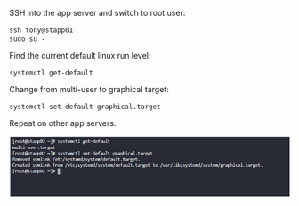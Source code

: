 SSH into the app server and switch to root user:  
```
ssh tony@stapp01
sudo su - 
```

Find the current default linux run level:  
```
systemctl get-default
```

Change from multi-user to graphical target:  
```
systemctl set-default graphical.target
```

Repeat on other app servers.

![image](/images/gui.PNG)